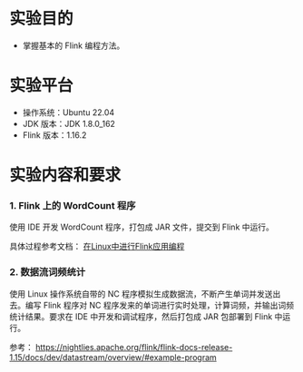 # 实验目的
- 掌握基本的 Flink 编程方法。

# 实验平台
- 操作系统：Ubuntu 22.04
- JDK 版本：JDK 1.8.0_162
- Flink 版本：1.16.2

# 实验内容和要求
### 1. Flink 上的 WordCount 程序

使用 IDE 开发 WordCount 程序，打包成 JAR 文件，提交到 Flink 中运行。

具体过程参考文档： [在Linux中进行Flink应用编程](./在Linux中进行Flink应用编程.md)

### 2. 数据流词频统计

使用 Linux 操作系统自带的 NC 程序模拟生成数据流，不断产生单词并发送出去。编写 Flink 程序对 NC 程序发来的单词进行实时处理，计算词频，并输出词频统计结果。要求在 IDE 中开发和调试程序，然后打包成 JAR 包部署到 Flink 中运行。

参考： https://nightlies.apache.org/flink/flink-docs-release-1.15/docs/dev/datastream/overview/#example-program

